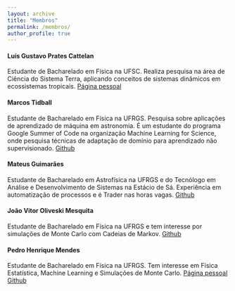 ```yaml
---
layout: archive
title: "Membros"
permalink: /membros/
author_profile: true
---
```


#### Luís Gustavo Prates Cattelan

Estudante de Bacharelado em Física na UFSC. Realiza pesquisa na área de Ciência do Sistema Terra, aplicando conceitos de sistemas dinâmicos em ecossistemas tropicais.  [Página pessoal](https://luisgcattelan.github.io/)

#### Marcos Tidball
Estudante de Bacharelado em Física na UFRGS. Pesquisa sobre aplicações de aprendizado de máquina em astronomia. É um estudante do programa Google Summer of Code na organização Machine Learning for Science, onde pesquisa técnicas de adaptação de domínio para aprendizado não supervisionado. [Github](https://github.com/zysymu)

#### Mateus Guimarães
Estudante de Bacharelado em Astrofísica na UFRGS e do Tecnólogo em Análise e Desenvolvimento de Sistemas na Estácio de Sá. Experiência em automatização de processos e é Trader nas horas vagas. [Github](https://github.com/mgteus)

#### João Vitor Oliveski Mesquita
Estudante de Bacharelado em Física na UFRGS e tem interesse por simulações de Monte Carlo com Cadeias de Markov. [Github](https://github.com/oliveski)

#### Pedro Henrique Mendes 
Estudante de Bacharelado em Física na UFRGS. Tem interesse em Física Estatística, Machine Learning e Simulações de Monte Carlo. [Página pessoal](https://lief.if.ufrgs.br/~pedhmendes/) [Github](https://github.com/pedhmendes) 

